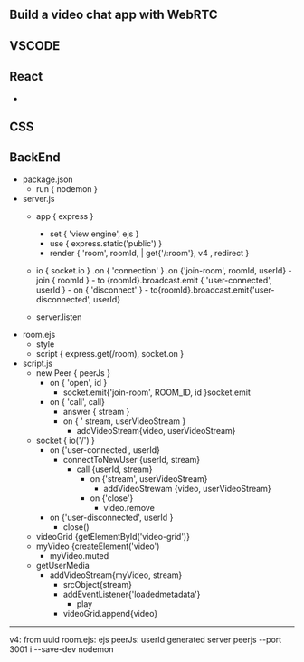 ## Build a video chat app with WebRTC

## VSCODE

## React
-

## CSS

## BackEnd
- package.json
    - run { nodemon }
- server.js
    - app { express }
        - set { 'view engine', ejs } 
        - use { express.static('public') }
        - render { 'room', roomId, | get{'/:room'}, v4 , redirect } 
        
    - io { socket.io } 
        .on { 'connection' }
            .on {'join-room', roomId, userId}
                - join { roomId  }
                - to {roomId}.broadcast.emit { 'user-connected', userId }
                - on { 'disconnect' }
                    - to{roomId}.broadcast.emit{'user-disconnected', userId}
    - server.listen
- room.ejs 
    - style 
    - script { express.get(/room), socket.on }
- script.js 
    - new Peer { peerJs }
        - on { 'open', id }
            - socket.emit{'join-room', ROOM_ID, id }socket.emit
        - on { 'call', call} 
            - answer { stream }
            - on { ' stream, userVideoStream }
                - addVideoStream{video, userVideoStream}
    - socket { io('/') }
        - on {'user-connected', userId}
            - connectToNewUser {userId, stream}
                - call {userId, stream}
                    - on {'stream', userVideoStream}
                        - addVideoStrewam {video, userVideoStream}
                    - on {'close'}
                        - video.remove
        - on {'user-disconnected', userId }
            - close()        
    - videoGrid {getElementById('video-grid')}
    - myVideo {createElement('video')
        - myVideo.muted
    - getUserMedia
        - addVideoStream{myVideo, stream}
            - srcObject{stream}
            - addEventListener{'loadedmetadata'}
                - play
            - videoGrid.append{video}
-----
v4: from uuid
room.ejs: ejs
peerJs: userId generated server peerjs --port 3001
i --save-dev nodemon
